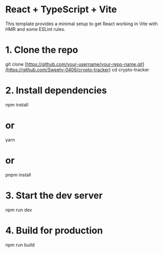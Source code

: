 # React + TypeScript + Vite

This template provides a minimal setup to get React working in Vite with HMR and some ESLint rules.

# 1. Clone the repo
git clone [https://github.com/your-username/your-repo-name.git](https://github.com/Sweety-0406/crypto-tracker)
cd crypto-tracker

# 2. Install dependencies
npm install
# or
yarn
# or
pnpm install

# 3. Start the dev server
npm run dev

# 4. Build for production
npm run build
